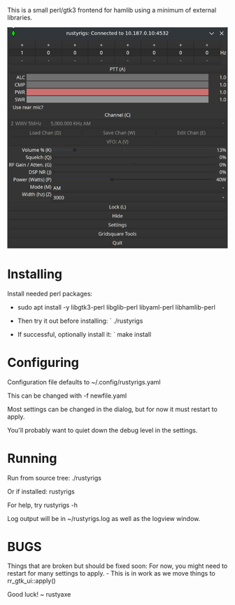 This is a small perl/gtk3 frontend for hamlib using a minimum of external libraries.

![screenshot](https://github.com/pripyatautomations/rustyrigs/blob/main/doc/screenshot.png?raw=true)

Installing
==========
Install needed perl packages:
- sudo apt install -y libgtk3-perl libglib-perl libyaml-perl libhamlib-perl

- Then try it out before installing:
`	./rustyrigs

- If successful, optionally install it:
`	make install

Configuring
===========
Configuration file defaults to ~/.config/rustyrigs.yaml

This can be changed with -f newfile.yaml

Most settings can be changed in the dialog, but for now it must restart to apply.

You'll probably want to quiet down the debug level in the settings.

Running
=======
Run from source tree:
	./rustyrigs

Or if installed:
	rustyrigs

For help, try rustyrigs -h

Log output will be in ~/rustyrigs.log as well as the logview window.

BUGS
====
Things that are broken but should be fixed soon:
	For now, you might need to restart for many settings to apply.
	- This is in work as we move things to rr_gtk_ui::apply()


Good luck!
~ rustyaxe
